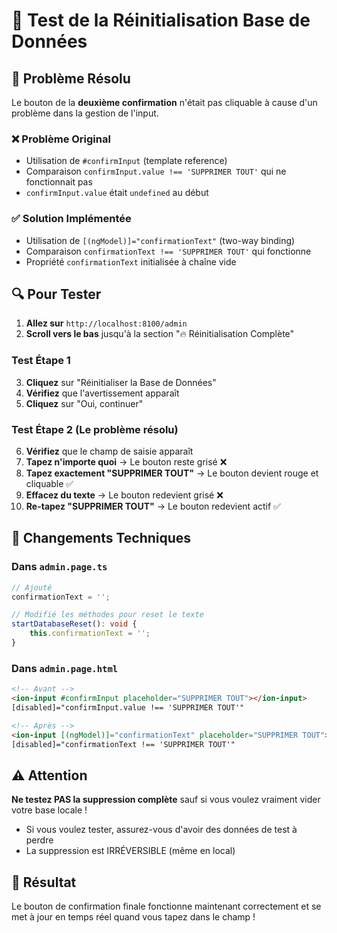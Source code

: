 # 🧪 Test de la Réinitialisation Base de Données

## 🎯 Problème Résolu

Le bouton de la **deuxième confirmation** n'était pas cliquable à cause d'un problème dans la gestion de l'input.

### ❌ Problème Original
- Utilisation de `#confirmInput` (template reference)
- Comparaison `confirmInput.value !== 'SUPPRIMER TOUT'` qui ne fonctionnait pas
- `confirmInput.value` était `undefined` au début

### ✅ Solution Implémentée
- Utilisation de `[(ngModel)]="confirmationText"` (two-way binding)
- Comparaison `confirmationText !== 'SUPPRIMER TOUT'` qui fonctionne
- Propriété `confirmationText` initialisée à chaîne vide

## 🔍 Pour Tester

1. **Allez sur** `http://localhost:8100/admin`
2. **Scroll vers le bas** jusqu'à la section "🔥 Réinitialisation Complète"

### Test Étape 1
3. **Cliquez** sur "Réinitialiser la Base de Données"
4. **Vérifiez** que l'avertissement apparaît
5. **Cliquez** sur "Oui, continuer"

### Test Étape 2 (Le problème résolu)
6. **Vérifiez** que le champ de saisie apparaît
7. **Tapez n'importe quoi** → Le bouton reste grisé ❌
8. **Tapez exactement "SUPPRIMER TOUT"** → Le bouton devient rouge et cliquable ✅
9. **Effacez du texte** → Le bouton redevient grisé ❌
10. **Re-tapez "SUPPRIMER TOUT"** → Le bouton redevient actif ✅

## 🔧 Changements Techniques

### Dans `admin.page.ts`
```typescript
// Ajouté
confirmationText = '';

// Modifié les méthodes pour reset le texte
startDatabaseReset(): void {
    this.confirmationText = '';
}
```

### Dans `admin.page.html`
```html
<!-- Avant -->
<ion-input #confirmInput placeholder="SUPPRIMER TOUT"></ion-input>
[disabled]="confirmInput.value !== 'SUPPRIMER TOUT'"

<!-- Après -->
<ion-input [(ngModel)]="confirmationText" placeholder="SUPPRIMER TOUT"></ion-input>
[disabled]="confirmationText !== 'SUPPRIMER TOUT'"
```

## ⚠️ Attention

**Ne testez PAS la suppression complète** sauf si vous voulez vraiment vider votre base locale ! 
- Si vous voulez tester, assurez-vous d'avoir des données de test à perdre
- La suppression est IRRÉVERSIBLE (même en local)

## 🎉 Résultat

Le bouton de confirmation finale fonctionne maintenant correctement et se met à jour en temps réel quand vous tapez dans le champ !
